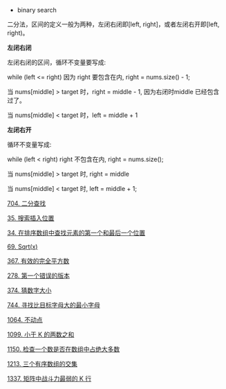 
- binary search

二分法，区间的定义一般为两种，左闭右闭即[left, right]，或者左闭右开即[left, right)。

**左闭右闭**

左闭右闭的区间，循环不变量要写成:

while (left <= right)  因为 right 要包含在内, right = nums.size() - 1;

当 nums[middle] > target 时，right = middle - 1, 因为右闭时middle 已经包含过了。

当 nums[middle] < target 时，left = middle + 1

**左闭右开**

循环不变量写成:

while (left < right) right 不包含在内, right = nums.size();

当 nums[middle] > target 时, right = middle

当 nums[middle] < target 时, left = middle + 1;

<a href="704.cpp">704. 二分查找</a>

<a href="35.cpp">35. 搜索插入位置</a>

<a href="34.cpp">34. 在排序数组中查找元素的第一个和最后一个位置</a>

<a href="69.cpp">69. Sqrt(x)</a>

<a href="367.cpp">367. 有效的完全平方数</a>

<a href="278.cpp">278. 第一个错误的版本</a>

<a href="374.cpp">374. 猜数字大小</a>

<a href="744.cpp">744. 寻找比目标字母大的最小字母</a>

<a href="1064.cpp">1064. 不动点</a>

<a href="1099.cpp">1099. 小于 K 的两数之和</a>

<a href="1150.cpp">1150. 检查一个数是否在数组中占绝大多数</a>

<a href="1213.cpp">1213. 三个有序数组的交集</a>

<a href="1337.cpp">1337. 矩阵中战斗力最弱的 K 行</a>
